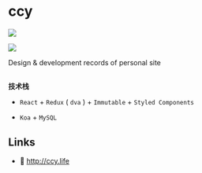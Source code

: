 # ccy


![](http://qaiuit270.bkt.clouddn.com/171a0e8a20d941ea)

![](http://qaiuit270.bkt.clouddn.com/ccy.life-online-brightgreen.svg)

Design & development records of personal site

##

**技术栈**

- `React` + `Redux` ( `dva` ) + `Immutable` + `Styled Components`

- `Koa` + `MySQL`

## Links

- 🥥 <http://ccy.life>
